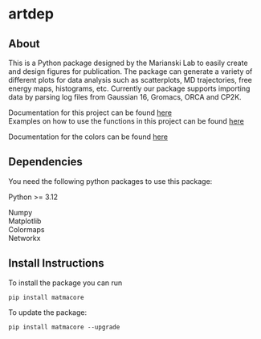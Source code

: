 # artdep

## About
This is a Python package designed by the Marianski Lab to easily create and design figures for publication. The package can generate a variety of different plots for data analysis such as scatterplots, MD trajectories, free energy maps, histograms, etc. Currently our package supports importing data by parsing log files from Gaussian 16, Gromacs, ORCA and CP2K.

Documentation for this project can be found [here](https://marianski-lab.github.io/artdep/index.html)   
Examples on how to use the functions in this project can be found [here](https://drive.google.com/drive/folders/1JmUZs-CdwWdPFBqxfvrcarnWGhy6zi9g?usp=sharing)

Documentation for the colors can be found [here](https://pratiman-91.github.io/colormaps/docs/Sequential)

## Dependencies
You need the following python packages to use this package:  

Python >= 3.12  

Numpy  
Matplotlib  
Colormaps  
Networkx

## Install Instructions
To install the package you can run  
```
pip install matmacore
```

To update the package:
```
pip install matmacore --upgrade
```
